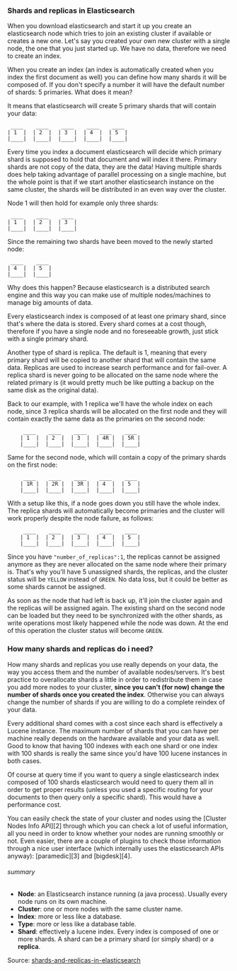 ### Shards and replicas in Elasticsearch

When you download elasticsearch and start it up you create an elasticsearch node which tries to join an existing cluster if available or creates a new one. Let's say you created your own new cluster with a single node, the one that you just started up. We have no data, therefore we need to create an index.

When you create an index (an index is automatically created when you index the first document as well) you can define how many shards it will be composed of. If you don't specify a number it will have the default number of shards: 5 primaries. What does it mean? 

It means that elasticsearch will create 5 primary shards that will contain your data:

     ____    ____    ____    ____    ____
    | 1  |  | 2  |  | 3  |  | 4  |  | 5  |
    |____|  |____|  |____|  |____|  |____|


Every time you index a document elasticsearch will decide which primary shard is supposed to hold that document and will index it there. Primary shards are not copy of the data, they are the data! Having multiple shards does help taking advantage of parallel processing on a single machine, but the whole point is that if we start another elasticsearch instance on the same cluster, the shards will be distributed in an even way over the cluster.

Node 1 will then hold for example only three shards:

     ____    ____    ____ 
    | 1  |  | 2  |  | 3  |
    |____|  |____|  |____|


Since the remaining two shards have been moved to the newly started node:

     ____    ____
    | 4  |  | 5  |
    |____|  |____|


Why does this happen? Because elasticsearch is a distributed search engine and this way you can make use of multiple nodes/machines to manage big amounts of data.

Every elasticsearch index is composed of at least one primary shard, since that's where the data is stored. Every shard comes at a cost though, therefore if you have a single node and no foreseeable growth, just stick with a single primary shard.

Another type of shard is replica. The default is 1, meaning that every primary shard will be copied to another shard that will contain the same data. Replicas are used to increase search performance and for fail-over. A replica shard is never going to be allocated on the same node where the related primary is (it would pretty much be like putting a backup on the same disk as the original data).


Back to our example, with 1 replica we'll have the whole index on each node, since 3 replica shards will be allocated on the first node and they will contain exactly the same data as the primaries on the second node:

```
     ____    ____    ____    ____    ____
    | 1  |  | 2  |  | 3  |  | 4R |  | 5R |
    |____|  |____|  |____|  |____|  |____|
```
Same for the second node, which will contain a copy of the primary shards on the first node:
```
     ____    ____    ____    ____    ____
    | 1R |  | 2R |  | 3R |  | 4  |  | 5  |
    |____|  |____|  |____|  |____|  |____|
```

With a setup like this, if a node goes down you still have the whole index. The replica shards will automatically become primaries and the cluster will work properly despite the node failure, as follows:

```
     ____    ____    ____    ____    ____
    | 1  |  | 2  |  | 3  |  | 4  |  | 5  |
    |____|  |____|  |____|  |____|  |____|
```

Since you have `"number_of_replicas":1`, the replicas cannot be assigned anymore as they are never allocated on the same node where their primary is. That's why you'll have 5 unassigned shards, the replicas, and the cluster status will be `YELLOW` instead of `GREEN`. No data loss, but it could be better as some shards cannot be assigned.

As soon as the node that had left is back up, it'll join the cluster again and the replicas will be assigned again. The existing shard on the second node can be loaded but they need to be synchronized with the other shards, as write operations most likely happened while the node was down. At the end of this operation the cluster status will become `GREEN`.

### How many shards and replicas do i need?

How many shards and replicas you use really depends on your data, the way you access them and the number of available nodes/servers. It's best practice to overallocate shards a little in order to redistribute them in case you add more nodes to your cluster, **since you can't (for now) change the number of shards once you created the index**. Otherwise you can always change the number of shards if you are willing to do a complete reindex of your data.

Every additional shard comes with a cost since each shard is effectively a Lucene instance. The maximum number of shards that you can have per machine really depends on the hardware available and your data as well. Good to know that having 100 indexes with each one shard or one index with 100 shards is really the same since you'd have 100 lucene instances in both cases.

Of course at query time if you want to query a single elasticsearch index composed of 100 shards elasticsearch would need to query them all in order to get proper results (unless you used a specific routing for your documents to then query only a specific shard). This would have a performance cost.

You can easily check the state of your cluster and nodes using the [Cluster Nodes Info API][2] through which you can check a lot of useful information, all you need in order to know whether your nodes are running smoothly or not. Even easier, there are a couple of plugins to check those information through a nice user interface (which internally uses the elasticsearch APIs anyway): [paramedic][3] and [bigdesk][4].

###### summary
- **Node**: an Elasticsearch instance running (a java process). Usually every node runs on its own machine.
- **Cluster**: one or more nodes with the same cluster name.
- **Index**: more or less like a database.
- **Type**: more or less like a database table.
- **Shard**: effectively a lucene index. Every index is composed of one or more shards. A shard can be a primary shard (or simply shard) or a **replica**.

Source: [shards-and-replicas-in-elasticsearch](http://stackoverflow.com/questions/15694724/shards-and-replicas-in-elasticsearch)
